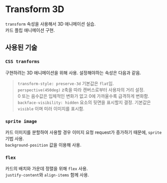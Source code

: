 # Transform 3D  

`transform` 속성을 사용해서 3D 애니메이션 실습.  
카드 플립 애니메이션 구현.  

## 사용된 기술  

### `CSS tranforms`  

구현하려는 3D 애니메이션을 위해 사용.
설정해야하는 속성은 다음과 같음.  

> `transform-style: preserve-3d` 기본값은 `flat`임.  
> `perspective(450deg)` z축을 따라 캔버스로부터 사용자의 거리 설정.  
> 0 또는 음수값은 입체적인 변화가 없고 0에 가까울수록 급격하게 변화함.  
> `backface-visibility: hidden` 요소의 뒷면을 표시할지 결정. 기본값은 `visible` 이며 미러 이미지를 표시함.  

### `sprite image`  

카드 이미지를 분할하여 사용할 경우 이미지 요청 request가 증가하기 때문에, `sprite`기법 사용.  
`background-position` 값을 이용해 사용.  

### `flex`  

카드의 배치와 가운데 정렬을 위해 `flex` 사용.  
`justify-content`와 `align-items` 함께 사용.  
